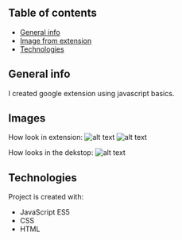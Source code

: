 ## Table of contents

- [General info](#general-info)
- [Image from extension](#images)
- [Technologies](#technologies)

## General info

I created google extension using javascript basics.

## Images

How look in extension:
![alt text](https://github.com/Rokiis1/Chrome-extension-img/blob/main/Google%20extension%20when%20open.png?raw=true)
![alt text](https://github.com/Rokiis1/Chrome-extension-img/blob/main/Google%20extension%20when%20you%20save%20links.png?raw=true)

How looks in the dekstop:
![alt text](https://github.com/Rokiis1/Chrome-extension-img/blob/main/Google%20extension%20when%20you%20in%20dekstop.png?raw=true)

## Technologies

Project is created with:

- JavaScript ES5
- CSS
- HTML
